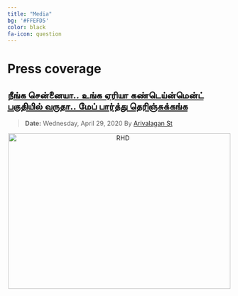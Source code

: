```yaml
---
title: "Media"
bg: '#FFEFD5'
color: black
fa-icon: question
---
```

# Press coverage

## [நீங்க சென்னையா.. உங்க ஏரியா கண்டெய்ன்மென்ட் பகுதியில் வருதா.. மேப் பார்த்து தெரிஞ்சுக்கங்க](https://tamil.oneindia.com/news/chennai/chennai-containment-zones-list-of-containment-zones-and-streets-in-chennai-via-google-maps-384012.html)
> **Date:** Wednesday, April 29, 2020 By [Arivalagan St](https://tamil.oneindia.com/authors/arivalagan.html)

<p style="text-align: center"><a href='https://tamil.oneindia.com/news/chennai/chennai-containment-zones-list-of-containment-zones-and-streets-in-chennai-via-google-maps-384012.html?utm_source=article&utm_medium=telegram-button&utm_campaign=article-telegram' target='_blank'><img width="500" height="350" src='https://tamil.oneindia.com/images/tamil-oneindia-logo.svg' border='0' alt='RHD'/></a></p> 

